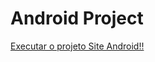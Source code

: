 # Android Project 
 
 <a href="https://carloseduardo-silva.github.io/Site-Android/siteandroid/index.html">Executar o projeto Site Android!!</a> 
